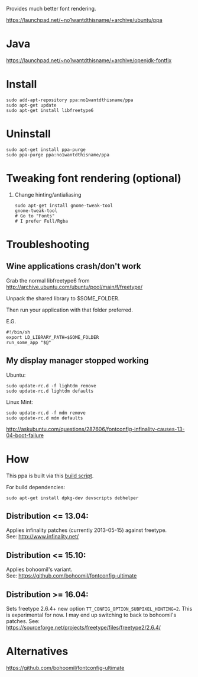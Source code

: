 Provides much better font rendering.

https://launchpad.net/~no1wantdthisname/+archive/ubuntu/ppa

# Java
https://launchpad.net/~no1wantdthisname/+archive/openjdk-fontfix

# Install
```
sudo add-apt-repository ppa:no1wantdthisname/ppa
sudo apt-get update
sudo apt-get install libfreetype6
```

# Uninstall
```
sudo apt-get install ppa-purge
sudo ppa-purge ppa:no1wantdthisname/ppa
```

# Tweaking font rendering (optional)
1. Change hinting/antialiasing
   ```
   sudo apt-get install gnome-tweak-tool
   gnome-tweak-tool
   # Go to "Fonts"
   # I prefer Full/Rgba
   ```

# Troubleshooting

## Wine applications crash/don't work

Grab the normal libfreetype6 from http://archive.ubuntu.com/ubuntu/pool/main/f/freetype/

Unpack the shared library to $SOME_FOLDER.

Then run your application with that folder preferred.

E.G.

```
#!/bin/sh
export LD_LIBRARY_PATH=$SOME_FOLDER
run_some_app "$@"
```

## My display manager stopped working

Ubuntu:

```
sudo update-rc.d -f lightdm remove
sudo update-rc.d lightdm defaults
```

Linux Mint:

```
sudo update-rc.d -f mdm remove
sudo update-rc.d mdm defaults
```

http://askubuntu.com/questions/287606/fontconfig-infinality-causes-13-04-boot-failure

# How

This ppa is built via this [build script](build_packages.sh).

For build dependencies:

```
sudo apt-get install dpkg-dev devscripts debhelper
```

## Distribution <= 13.04:
Applies infinality patches (currently 2013-05-15) against freetype.  
See: http://www.infinality.net/

## Distribution <= 15.10:
Applies bohoomil's variant.  
See: https://github.com/bohoomil/fontconfig-ultimate

## Distribution >= 16.04:
Sets freetype 2.6.4+ new option `TT_CONFIG_OPTION_SUBPIXEL_HINTING=2`.
This is experimental for now. I may end up switching to back to bohoomil's patches.
See: https://sourceforge.net/projects/freetype/files/freetype2/2.6.4/

# Alternatives

https://github.com/bohoomil/fontconfig-ultimate
